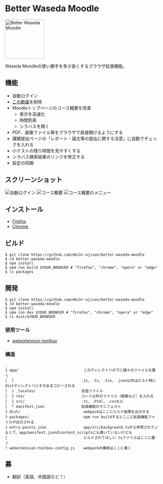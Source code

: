# Better Waseda Moodle

<img src="https://raw.githubusercontent.com/mkihr-ojisan/better-waseda-moodle/develop/app/res/images/icon-256.png" alt="Better Waseda Moodle" width="128">

Waseda Moodleの使い勝手を多少良くするブラウザ拡張機能。

## 機能
- 自動ログイン
- [この動画](https://wcms.waseda.jp/settings/viewer/uniplayer/intro.mp4?)を削除
- Moodleトップページのコース概要を改善
    - 表示を高速化
    - 時間割表
    - シラバスを開く
- PDF、画像ファイル等をブラウザで直接開けるようにする
- 課題提出ページの「レポート・論文等の提出に関する注意」に自動でチェックを入れる
- 小テストの残り時間を見やすくする
- シラバス検索結果のリンクを修正する
- 設定の同期

## スクリーンショット
![自動ログイン](https://raw.githubusercontent.com/mkihr-ojisan/better-waseda-moodle/develop/readme-images/auto-login.png "自動ログイン")
![コース概要](https://raw.githubusercontent.com/mkihr-ojisan/better-waseda-moodle/develop/readme-images/course-overview.png "コース概要")
![コース概要のメニュー](https://raw.githubusercontent.com/mkihr-ojisan/better-waseda-moodle/develop/readme-images/course-overview-menu.png "コース概要のメニュー")

## インストール

- [Firefox](https://github.com/mkihr-ojisan/better-waseda-moodle/releases/download/v0.3.0/better-waseda-moodle-v0.3.0-firefox.xpi)
- [Chrome](https://chrome.google.com/webstore/detail/better-waseda-moodle/omijfabnmlifcmmghegpbmoieibfbmmj)

## ビルド
```console
$ git clone https://github.com/mkihr-ojisan/better-waseda-moodle
$ cd better-waseda-moodle
$ npm install
$ npm run build $YOUR_BROWSER # "firefox", "chrome", "opera" or "edge" 
$ ls packages
```

## 開発

```console
$ git clone https://github.com/mkihr-ojisan/better-waseda-moodle
$ cd better-waseda-moodle
$ npm install
$ npm run dev $YOUR_BROWSER # "firefox", "chrome", "opera" or "edge" 
$ ls dist/$YOUR_BROWSER
```

### 使用ツール
- [webextension-toolbox](https://github.com/webextension-toolbox/webextension-toolbox)

### 構造
```
.
├ app/                              このディレクトリの下に諸々のファイルを置く
│  │                               .js, .ts, .tsx, .json以外はビルド時にdistディレクトリにそのままコピーされる
│  ├ _locales/                     言語ファイル
│  ├ res/                          コード以外のファイル（画像など）を入れる
│  ├ src/                          .ts, .html, .cssなど
│  └ manifest.json                 拡張機能のマニフェスト
├ dist/                             webpackはここにビルド結果を出力する
├ packages/                         npm run buildするとここに拡張機能ファイルが出力される
├ entry-points.json                 app/src/background.tsから参照されていなくて、app/manifest.jsonのcontent_scriptsにも書いていないけども
│                                   ビルドされてほしい.tsファイルはここに書く
└ webextension-toolbox-config.js    webpackの構成はここに書く
```

## 募
- 翻訳（英語、中国語など？）
